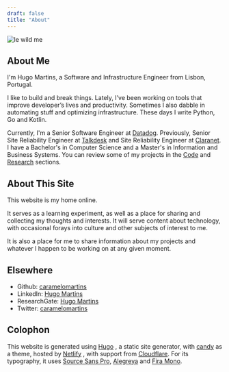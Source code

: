 ```yaml
---
draft: false
title: "About"
---
```


![le wild me](/images/F1000019.jpg)

## About Me

I'm Hugo Martins, a Software and Infrastructure Engineer from Lisbon, Portugal. 

I like to build and break things. Lately, I’ve been working on tools that improve developer’s lives and productivity. Sometimes I also dabble in automating stuff and optimizing infrastructure. These days I write Python, Go and Kotlin.

Currently, I'm a Senior Software Engineer at [Datadog](https://www.datadoghq.com/). Previously, Senior Site Reliability Engineer at [Talkdesk](https://www.talkdesk.com/) and Site Reliability Engineer at [Claranet](http://www.claranet.co.uk/). I have a Bachelor's in Computer Science and a Master's in Information and Business Systems. You can review some of my projects in the [Code](/code/) and [Research](/research/) sections.

## About This Site

This website is my home online.

It serves as a learning experiment, as well as a place for sharing and collecting my thoughts and interests. It will serve content about technology, with occasional forays into culture and other subjects of interest to me. 

It is also a place for me to share information about my projects and whatever I happen to be working on at any given moment.

## Elsewhere

- Github: [caramelomartins](https://github.com/caramelomartins)
- LinkedIn: [Hugo Martins](https://www.linkedin.com/in/hugofcsmartins/)
- ResearchGate: [Hugo Martins](https://www.researchgate.net/profile/Hugo_Martins34)
- Twitter: [caramelomartins](https://twitter.com/caramelomartins)

## Colophon

This website is generated using [Hugo](https://gohugo.io/) , a static site generator, with [candy](https://github.com/caramelomartins/hugo-theme-candy) as a theme, hosted by [Netlify](https://netlify.com/) , with support from [Cloudflare](https://www.cloudflare.com/). For its typography, it uses [Source Sans Pro](https://fonts.google.com/specimen/Source+Sans+Pro), [Alegreya](https://fonts.google.com/specimen/Alegreya) and [Fira Mono](https://fonts.google.com/specimen/Fira+Mono).

